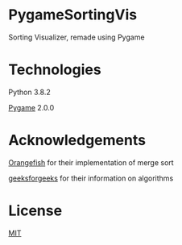 # PygameSortingVis
Sorting Visualizer, remade using Pygame

# Technologies
Python 3.8.2

[Pygame](https://www.pygame.org) 2.0.0 

# Acknowledgements

[Orangefish](https://github.com/Orangefish/algo/blob/master/sorting_and_search/sort_merge.py) for their implementation of merge sort

[geeksforgeeks](https://www.geeksforgeeks.org/) for their information on algorithms

# License
[MIT](https://choosealicense.com/licenses/mit/)

